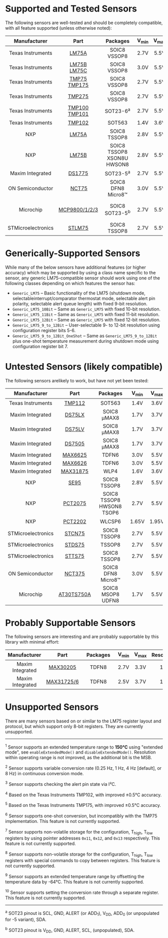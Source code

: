 # Supported and Tested Sensors #

The following sensors are well-tested and should be completely compatible, with all feature supported (unless otherwise noted):

 Manufacturer | Part | &nbsp;&nbsp;Packages&nbsp;&nbsp; | V<sub>min</sub> | V<sub>max</sub> | Resolution | Acc. |OS | Class(es) | &nbsp;
:---:|:---:|:---:|:---:|:---:|:---:|:---:|:---:|:---:|:---:
Texas&nbsp;Instruments | [LM75A](http://www.ti.com/lit/ds/symlink/lm75a.pdf) | SOIC8<br>VSSOP8 | 2.7V | 5.5V | 9b | ±2°C | | `TI_LM75A` |
Texas&nbsp;Instruments | [LM75B<br>LM75C](http://www.ti.com/lit/ds/symlink/lm75b.pdf) | SOIC8<br>VSSOP8 | 3.0V | 5.5V | 9b | ±2°C | | `TI_LM75B`<br>`TI_LM75C` |
Texas&nbsp;Instruments | [TMP75<br>TMP175](http://www.ti.com/lit/ds/symlink/tmp175.pdf) | SOIC8<br>VSSOP8 | 2.7V | 5.5V | 9-12b | ±1°C | ✓ | `TI_TMP75`<br>`TI_TMP175` |
Texas&nbsp;Instruments | [TMP275](http://www.ti.com/lit/ds/symlink/tmp275.pdf) | SOIC8<br>VSSOP8 | 2.7V | 5.5V | 9-12b | ±0.5°C | ✓ | `TI_TMP275` | <sup>5</sup>
Texas&nbsp;Instruments | [TMP100<br>TMP101](http://www.ti.com/lit/ds/symlink/tmp100.pdf) | SOT23-6<sup>a</sup> | 2.7V | 5.5V | 9-12b | ±1°C | ✓ | `TI_TMP100`<br>`TI_TMP101` |
Texas&nbsp;Instruments | [TMP102](http://www.ti.com/lit/ds/symlink/tmp102.pdf) | SOT563 | 1.4V | 3.6V | 9-13b <sup>1</sup> | ±1°C | ✓ | `TI_TMP102` | <sup>2</sup>&nbsp;<sup>3</sup>
NXP | [LM75A](https://www.nxp.com/docs/en/data-sheet/LM75A.pdf) | SOIC8<br>TSSOP8 | 2.8V | 5.5V | 11b | ±2°C | | `NXP_LM75A` |
NXP | [LM75B](https://www.nxp.com/docs/en/data-sheet/LM75B.pdf) | SOIC8<br>TSSOP8<br>XSON8U<br>HWSON8 | 2.8V | 5.5V | 11b | ±2°C | | `NXP_LM75B` |
Maxim&nbsp;Integrated | [DS1775](https://datasheets.maximintegrated.com/en/ds/DS1775-DS1775R.pdf) | SOT23-5<sup>a</sup> | 2.7V | 5.5V | 9-12b | ±2°C | | `Maxim_DS1775`
ON Semiconductor | [NCT75](https://www.onsemi.com/pub/Collateral/NCT75-D.PDF) | SOIC8<br>DFN8<br>Micro8™ | 3.0V | 5.5V | 12b | ±1°C | <sup>6</sup> | `ON_NCT75` |
Microchip | [MCP9800/1/2/3](http://ww1.microchip.com/downloads/en/DeviceDoc/21909d.pdf) | SOIC8<br>SOT23-5<sup>b</sup> | 2.7V | 5.5V | 9-12b | ±1°C | ✓ | `Microchip_MCP9800`<br>`Microchip_MCP9801`<br>`Microchip_MCP9802`<br>`Microchip_MCP9803` |
STMicroelectronics | [STLM75](http://www.st.com/content/ccc/resource/technical/document/datasheet/22/c6/56/13/dd/59/4b/43/CD00153511.pdf/files/CD00153511.pdf/jcr:content/translations/en.CD00153511.pdf) | SOIC8<br>TSSOP8 | 2.7V | 5.5V | 9b | ±2°C | | `ST_STLM75` |

# Generically-Supported Sensors #

While many of the below sensors have additional features (or higher accuracy) which may be supported by using a class name specific to the sensor, any generic LM75-compatible sensor should work using one of the following classes depending on which features the sensor has:

* `Generic_LM75` – Basic functionality of the LM75 (shutdown mode, selectableinterrupt/comparator thermostat mode, selectable alert pin polarity, selectable alert queue length) with fixed 9-bit resolution.
* `Generic_LM75_10Bit` – Same as `Generic_LM75` with fixed 10-bit resolution.
* `Generic_LM75_11Bit` – Same as `Generic_LM75` with fixed 11-bit resolution.
* `Generic_LM75_12Bit` – Same as `Generic_LM75` with fixed 12-bit resolution.
* `Generic_LM75_9_to_12Bit` – User-selectable 9- to 12-bit resolution using configuration register bits 5-6.
* `Generic_LM75_9_to_12Bit_OneShot` – Same as `Generic_LM75_9_to_12Bit` plus one-shot temperature measurement during shutdown mode using configuration register bit 7.

# Untested Sensors (likely compatible) #

The following sensors arelikely to work, but have not yet been tested:

 Manufacturer | Part | &nbsp;&nbsp;Packages&nbsp;&nbsp; | V<sub>min</sub> | V<sub>max</sub> | Resolution | Acc. | <abbr title="Supports one-shot mode">OS</abbr> | Likely Best Class | &nbsp;
:---:|:---:|:---:|:---:|:---:|:---:|:---:|:---:|:---:|:---:
Texas&nbsp;Instruments | [TMP112](http://www.ti.com/lit/ds/symlink/tmp112.pdf) | SOT563 | 1.4V | 3.6V | 9-13b <sup>1</sup> | ±0.5°C | ✓ | `TI_TMP112` | <sup>2</sup>&nbsp;<sup>3</sup>&nbsp;<sup>4</sup>
Maxim Integrated | [DS75LX](https://datasheets.maximintegrated.com/en/ds/DS75LX.pdf) | SOIC8<br>µMAX8 | 1.7V | 3.7V | 9-12b | ±2°C | | `Generic_LM75_9_to_12Bit` |
Maxim Integrated | [DS75LV](https://datasheets.maximintegrated.com/en/ds/DS75LV.pdf) | SOIC8<br>µMAX8 | 1.7V | 3.7V | 9-12b | ±2°C | | `Generic_LM75_9_to_12Bit` |
Maxim Integrated | [DS7505](https://datasheets.maximintegrated.com/en/ds/DS7505.pdf) | SOIC8<br>µMAX8 | 1.7V | 3.7V | 9-12b | ±0.5°C | | `Generic_LM75_9_to_12Bit` |
Maxim Integrated | [MAX6625](https://datasheets.maximintegrated.com/en/ds/MAX6625-MAX6626.pdf) | TDFN6 | 3.0V | 5.5V | 9b | ±1°C | | `Generic_LM75` |
Maxim Integrated | [MAX6626](https://datasheets.maximintegrated.com/en/ds/MAX6625-MAX6626.pdf) | TDFN6 | 3.0V | 5.5V | 12b | ±1°C | | `Generic_LM75_12Bit` |
Maxim Integrated | [MAX31875](https://datasheets.maximintegrated.com/en/ds/MAX31875.pdf) | WLP4 | 1.6V | 3.6V | 8/9/10/12b | ±2°C | <sup>6</sup> | `Generic_LM75_10Bit` | <sup>1</sup>
NXP | [SE95](https://www.nxp.com/docs/en/data-sheet/SE95.pdf) | SOIC8<br>TSSOP8 | 2.8V | 5.5V | 13b | ±1°C | | `Generic_LM75_12Bit` |
NXP | [PCT2075](https://www.nxp.com/docs/en/data-sheet/PCT2075.pdf) | SOIC8<br>TSSOP8<br>HWSON8<br>TSOP6 | 2.7V | 5.5V | 11b | ±1°C | | `Generic_LM75_11Bit` | <sup>10</sup>
NXP | [PCT2202](https://www.nxp.com/docs/en/data-sheet/PCT2202.pdf) | WLCSP6 | 1.65V | 1.95V | 12-13b <sup>1</sup> | ±0.5°C | | `Generic_LM75_12Bit` |
STMicroelectronics | [STCN75](http://www.st.com/content/st_com/en/products/mems-and-sensors/temperature-sensors/stcn75.html) | SOIC8<br>TSSOP8 | 2.7V | 5.5V | 9b | ±0.5°C | | `Generic_LM75` |
STMicroelectronics | [STDS75](http://www.st.com/content/st_com/en/products/mems-and-sensors/temperature-sensors/stds75.html) | TSSOP8 | 2.7V | 5.5V | 9-12b | ±0.5°C | | `Generic_LM75_9_to_12Bit` |
STMicroelectronics | [STTS75](http://www.st.com/content/st_com/en/products/mems-and-sensors/temperature-sensors/stts75.html) | SOIC8<br>TSSOP8 | 2.7V | 5.5V | 9-12b | ±0.5°C | ✓ | `Generic_LM75_9_to_12Bit_OneShot` |
ON Semiconductor | [NCT375](http://www.onsemi.com/pub/Collateral/NCT375-D.PDF) | SOIC8<br>DFN8<br>Micro8™ | 3.0V | 5.5V | 12b | ±1°C | <sup>6</sup> | `Generic_LM75_12Bit` |
Microchip | [AT30TS750A](http://ww1.microchip.com/downloads/en/DeviceDoc/Atmel-8855-DTS-AT30TS750A-Datasheet.pdf) | SOIC8<br>MSOP8<br>UDFN8 | 1.7V | 5.5V | 9-12b | ±0.5°C | ✓ | `Microchip_AT30TS750A` | <sup>7</sup>

# Probably Supportable Sensors #

The following sensors are interesting and are probably supportable by this library with minimal effort:

Manufacturer | Part | &nbsp;&nbsp;Packages&nbsp;&nbsp; | V<sub>min</sub> | V<sub>max</sub> | Resolution | Acc. | <abbr title="Supports one-shot mode">OS</abbr> | &nbsp;
:---:|:---:|:---:|:---:|:---:|:---:|:---:|:---:|:---:
Maxim Integrated | [MAX30205](https://datasheets.maximintegrated.com/en/ds/MAX30205.pdf) | TDFN8 | 2.7V | 3.3V | 16b | ±0.1°C | ✓ | <sup>9</sup>
Maxim Integrated | [MAX31725/6](https://datasheets.maximintegrated.com/en/ds/MAX31725-MAX31726.pdf) | TDFN8 | 2.5V | 3.7V | 16b | ±0.5°C | ✓ | <sup>8</sup>&nbsp;<sup>9</sup>

# Unsupported Sensors #

There are many sensors based on or similar to the LM75 register layout and protocol, but which support only 8-bit registers. They are currently unsupported.

---

<sup>1</sup> Sensor supports an extended temperature range to **150°C** using "extended mode", see `enableExtendedMode()` and `disableExtendedMode()`. Resolution within operating range is not improved, as the additional bit is the MSB.

<sup>2</sup> Sensor supports variable conversion rate (0.25 Hz, 1 Hz, 4 Hz [default], or 8 Hz) in continuous conversion mode.

<sup>3</sup> Sensor supports checking the alert pin state via I²C.

<sup>4</sup> Based on the Texas Instruments TMP102, with improved ±0.5°C accuracy.

<sup>5</sup> Based on the Texas Instruments TMP175, with improved ±0.5°C accuracy.

<sup>6</sup> Sensor supports one-shot conversion, but incompatibly with the TMP75 implementation. This feature is not currently supported.

<sup>7</sup> Sensor supports non-volatile storage for the configuration, T<sub>high</sub>, T<sub>low</sub> registers by using pointer addresses `0x11`, `0x12`, and `0x13` respectively. This feature is not currently supported.

<sup>8</sup> Sensor supports non-volatile storage for the configuration, T<sub>high</sub>, T<sub>low</sub> registers with special commands to copy between registers. This feature is not currently supported.

<sup>9</sup> Sensor supports an extended temperature range by offsetting the temperature data by -64°C. This feature is not currently supported.

<sup>10</sup> Sensor supports setting the conversion rate through a separate register. This feature is not currently supported.

---

<sup>a</sup> SOT23 pinout is SCL, GND, ALERT (or ADD<sub>1</sub>), V<sub>DD</sub>, ADD<sub>0</sub> (or unpopulated for -5 variant), SDA.

<sup>b</sup> SOT23 pinout is V<sub>DD</sub>, GND, ALERT, SCL, (unpopulated), SDA.